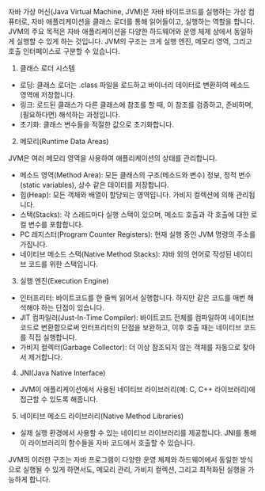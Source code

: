 자바 가상 머신(Java Virtual Machine, JVM)은 자바 바이트코드를 실행하는 가상 컴퓨터로, 자바 애플리케이션을 클래스 로더를 통해 읽어들이고, 실행하는 역할을 합니다. JVM의 주요 목적은 자바 애플리케이션을 다양한 하드웨어와 운영 체제 상에서 동일하게 실행할 수 있게 하는 것입니다. JVM의 구조는 크게 실행 엔진, 메모리 영역, 그리고 호출 인터페이스로 구분할 수 있습니다.

1. 클래스 로더 시스템

  - 로딩: 클래스 로더는 .class 파일을 로드하고 바이너리 데이터로 변환하여 메소드 영역에 저장합니다.
  - 링크: 로드된 클래스가 다른 클래스에 참조를 할 때, 이 참조를 검증하고, 준비하며, (필요하다면) 해석하는 과정입니다.
  - 초기화: 클래스 변수들을 적절한 값으로 초기화합니다.

2. 메모리(Runtime Data Areas)

  JVM은 여러 메모리 영역을 사용하여 애플리케이션의 상태를 관리합니다.

  - 메소드 영역(Method Area): 모든 클래스의 구조(메소드와 변수) 정보, 정적 변수(static variables), 상수 같은 데이터를 저장합니다.
  - 힙(Heap): 모든 객체와 배열이 할당되는 영역입니다. 가비지 컬렉션에 의해 관리됩니다.
  - 스택(Stacks): 각 스레드마다 실행 스택이 있으며, 메소드 호출과 각 호출에 대한 로컬 변수를 포함합니다.
  - PC 레지스터(Program Counter Registers): 현재 실행 중인 JVM 명령의 주소를 가집니다.
  - 네이티브 메소드 스택(Native Method Stacks): 자바 외의 언어로 작성된 네이티브 코드를 위한 스택입니다.

3. 실행 엔진(Execution Engine)

  - 인터프리터: 바이트코드를 한 줄씩 읽어서 실행합니다. 하지만 같은 코드를 매번 해석해야 하는 단점이 있습니다.
  - JIT 컴파일러(Just-In-Time Compiler): 바이트코드 전체를 컴파일하여 네이티브 코드로 변환함으로써 인터프리터의 단점을 보완하고, 이후 호출 때는 네이티브 코드를 직접 실행합니다.
  - 가비지 컬렉터(Garbage Collector): 더 이상 참조되지 않는 객체를 자동으로 찾아서 제거합니다.

4. JNI(Java Native Interface)

  - JVM이 애플리케이션에서 사용된 네이티브 라이브러리(예: C, C++ 라이브러리)에 접근할 수 있도록 해줍니다.

5. 네이티브 메소드 라이브러리(Native Method Libraries)
  
  - 실제 실행 환경에서 사용할 수 있는 네이티브 라이브러리를 제공합니다. JNI를 통해 이 라이브러리의 함수들을 자바 코드에서 호출할 수 있습니다.

JVM의 이러한 구조는 자바 프로그램이 다양한 운영 체제와 하드웨어에서 동일한 방식으로 실행될 수 있게 하면서도, 메모리 관리, 가비지 컬렉션, 그리고 최적화된 실행을 가능하게 합니다.